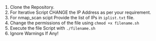 1. Clone the Repository.
2. For Iterative Script CHANGE the IP Address as per your requirement.
3. For nmap_scan scipt Provide the list of IPs in `iplist.txt` file.
4. Change the permissions of the file using `chmod +x filename.sh`
5. Execute the file Script with `./filename.sh`
6. Ignore Warnings If Any!
